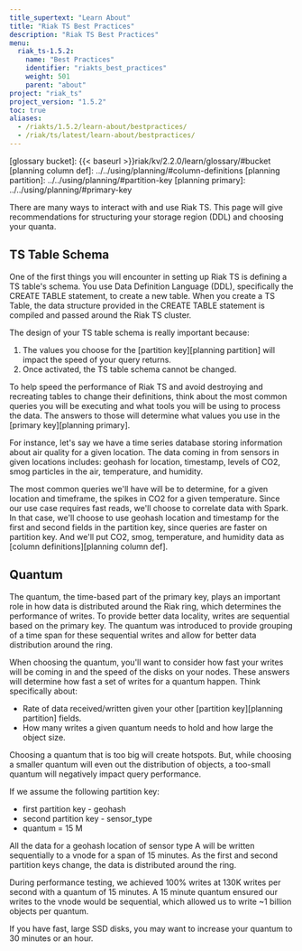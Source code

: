 ```yaml
---
title_supertext: "Learn About"
title: "Riak TS Best Practices"
description: "Riak TS Best Practices"
menu:
  riak_ts-1.5.2:
    name: "Best Practices"
    identifier: "riakts_best_practices"
    weight: 501
    parent: "about"
project: "riak_ts"
project_version: "1.5.2"
toc: true
aliases:
  - /riakts/1.5.2/learn-about/bestpractices/
  - /riak/ts/latest/learn-about/bestpractices/
---
```



[glossary bucket]: {{< baseurl >}}riak/kv/2.2.0/learn/glossary/#bucket
[planning column def]: ../../using/planning/#column-definitions
[planning partition]: ../../using/planning/#partition-key
[planning primary]: ../../using/planning/#primary-key


There are many ways to interact with and use Riak TS. This page will give recommendations for structuring your storage region (DDL) and choosing your quanta.


## TS Table Schema

One of the first things you will encounter in setting up Riak TS is defining a TS table's schema.  You use Data Definition Language (DDL), specifically the CREATE TABLE statement, to create a new table. When you create a TS Table, the data structure provided in the CREATE TABLE statement is compiled and passed around the Riak TS cluster.

The design of your TS table schema is really important because:

1. The values you choose for the [partition key][planning partition] will impact the speed of your query returns.
2. Once activated, the TS table schema cannot be changed.

To help speed the performance of Riak TS and avoid destroying and recreating tables to change their definitions, think about the most common queries you will be executing and what tools you will be using to process the data. The answers to those will determine what values you use in the [primary key][planning primary].

For instance, let's say we have a time series database storing information about air quality for a given location. The data coming in from sensors in given locations includes: geohash for location, timestamp, levels of CO2, smog particles in the air, temperature, and humidity.

The most common queries we'll have will be to determine, for a given location and timeframe, the spikes in CO2 for a given temperature. Since our use case requires fast reads, we'll choose to correlate data with Spark. In that case, we'll choose to use geohash location and timestamp for the first and second fields in the partition key, since queries are faster on partition key. And we'll put CO2, smog, temperature, and humidity data as [column definitions][planning column def].


## Quantum

The quantum, the time-based part of the primary key, plays an important role in how data is distributed around the Riak ring, which determines the performance of writes. To provide better data locality, writes are sequential based on the primary key. The quantum was introduced to provide grouping of a time span for these sequential writes and allow for better data distribution around the ring.

When choosing the quantum, you'll want to consider how fast your writes will be coming in and the speed of the disks on your nodes. These answers will determine how fast a set of writes for a quantum happen. Think specifically about:

* Rate of data received/written given your other [partition key][planning partition] fields.
* How many writes a given quantum needs to hold and how large the object size.

Choosing a quantum that is too big will create hotspots. But, while choosing a smaller quantum will even out the distribution of objects, a too-small quantum will negatively impact query performance.

If we assume the following partition key:

* first partition key - geohash
* second partition key - sensor_type
* quantum = 15 M

All the data for a geohash location of sensor type A will be written sequentially to a vnode for a span of 15 minutes. As the first and second partition keys change, the data is distributed around the ring.

During performance testing, we achieved 100% writes at 130K writes per second with a quantum of 15 minutes. A 15 minute quantum ensured our writes to the vnode would be sequential, which allowed us to write ~1 billion objects per quantum.

If you have fast, large SSD disks, you may want to increase your quantum to 30 minutes or an hour.
